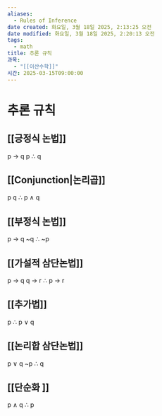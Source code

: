```yaml
---
aliases:
  - Rules of Inference
date created: 화요일, 3월 18일 2025, 2:13:25 오전
date modified: 화요일, 3월 18일 2025, 2:20:13 오전
tags:
  - math
title: 추론 규칙
과목:
  - "[[이산수학]]"
시간: 2025-03-15T09:00:00
---
```


# 추론 규칙

## [[긍정식 논법]]
p -> q 
p 
∴ q 
## [[Conjunction|논리곱]]
p 
q 
∴ p ∧ q
## [[부정식 논법]]
p -> q 
~q 
∴ ~p
## [[가설적 삼단논법]]
p -> q
q -> r 
∴ p -> r 
## [[추가법]]
p 
∴ p ∨ q 
## [[논리합 삼단논법]]
p ∨ q 
~p 
∴ q
## [[단순화 ]]
p ∧ q 
∴ p 